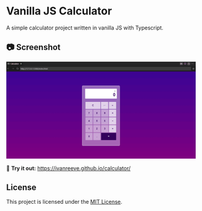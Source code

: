 # Vanilla JS Calculator
A simple calculator project written in vanilla JS with Typescript.

## 📷 Screenshot
![Display](images/ui.png)

🔗 <b>Try it out:</b> https://ivanreeve.github.io/calculator/

## License
This project is licensed under the [MIT License](LICENSE).
